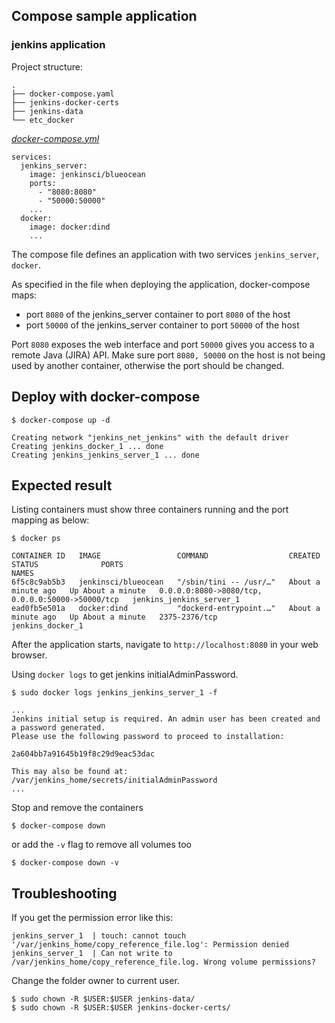 ## Compose sample application
### jenkins application

Project structure:
```
.
├── docker-compose.yaml
├── jenkins-docker-certs
├── jenkins-data
└── etc_docker
```

[_docker-compose.yml_](docker-compose.yml)
```
services:
  jenkins_server:
    image: jenkinsci/blueocean
    ports:
      - "8080:8080"
      - "50000:50000"
    ...
  docker:
    image: docker:dind
    ...
```
The compose file defines an application with two services `jenkins_server`, `docker`.

As specified in the file when deploying the application, docker-compose maps:
- port `8080` of the jenkins_server container to port `8080` of the host
- port `50000` of the jenkins_server container to port `50000` of the host

Port `8080` exposes the web interface and port `50000` gives you access to a remote Java (JIRA) API. Make sure port `8080, 50000` on the host is not being used by another container, otherwise the port should be changed.

## Deploy with docker-compose
```
$ docker-compose up -d

Creating network "jenkins_net_jenkins" with the default driver
Creating jenkins_docker_1 ... done
Creating jenkins_jenkins_server_1 ... done
```

## Expected result

Listing containers must show three containers running and the port mapping as below:
```
$ docker ps

CONTAINER ID   IMAGE                 COMMAND                  CREATED              STATUS              PORTS                                              NAMES
6f5c8c9ab5b3   jenkinsci/blueocean   "/sbin/tini -- /usr/…"   About a minute ago   Up About a minute   0.0.0.0:8080->8080/tcp, 0.0.0.0:50000->50000/tcp   jenkins_jenkins_server_1
ead0fb5e501a   docker:dind           "dockerd-entrypoint.…"   About a minute ago   Up About a minute   2375-2376/tcp                                      jenkins_docker_1
```

After the application starts, navigate to `http://localhost:8080` in your web browser.

Using `docker logs` to get jenkins initialAdminPassword.
```
$ sudo docker logs jenkins_jenkins_server_1 -f

...
Jenkins initial setup is required. An admin user has been created and a password generated.           
Please use the following password to proceed to installation:

2a604bb7a91645b19f8c29d9eac53dac

This may also be found at: /var/jenkins_home/secrets/initialAdminPassword
...
```

Stop and remove the containers
```
$ docker-compose down
```
or add the `-v` flag to remove all volumes too
```
$ docker-compose down -v
```
## Troubleshooting
If you get the permission error like this:
```
jenkins_server_1  | touch: cannot touch '/var/jenkins_home/copy_reference_file.log': Permission denied                                                                
jenkins_server_1  | Can not write to /var/jenkins_home/copy_reference_file.log. Wrong volume permissions? 
```
Change the folder owner to current user.
```
$ sudo chown -R $USER:$USER jenkins-data/
$ sudo chown -R $USER:$USER jenkins-docker-certs/
```

